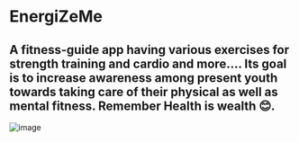 # EnergiZeMe
## A fitness-guide app having various exercises for strength training and cardio and more.... Its goal is to increase awareness among present youth towards taking care of their physical as well as mental fitness. Remember Health is wealth 😊.

![image](https://github.com/srinjoy-26/EnergiZeMe/assets/91176055/cdf97e50-9b5b-4f65-8c27-3e32e8467a91)


